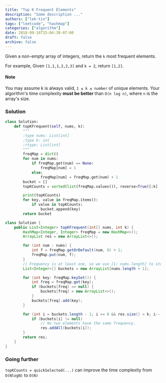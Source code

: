 ```yaml
---
title: "Top K Frequent Elements"
description: "Some description ..."
authors: ["lek-tin"]
tags: ["leetcode", "hashmap"]
categories: ["algorithm"]
date: 2018-09-16T15:04:30-07:00
draft: false
archive: false
---
```

Given a non-empty array of integers, return the `k` most frequent elements.

For example,
Given `[1,1,1,2,2,3]` and `k = 2`, return `[1,2]`.
#### Note
You may assume k is always valid, `1 ≤ k ≤ number` of unique elements.
Your algorithm's time complexity **must be better** than `O(n log n)`, where `n` is the array's size.
### Solution
```python
class Solution:
    def topKFrequent(self, nums, k):
        """
        :type nums: List[int]
        :type k: int
        :rtype: List[int]
        """
        freqMap = dict()
        for num in nums:
            if freqMap.get(num) == None:
                freqMap[num] = 1
            else:
                freqMap[num] = freqMap.get(num) + 1
        bucket = []
        topKCounts = sorted(list(freqMap.values()), reverse=True)[:k]

        print(topKCounts)
        for key, value in freqMap.items():
            if value in topKCounts:
                bucket.append(key)
        return bucket
```
```java
class Solution {
    public List<Integer> topKFrequent(int[] nums, int k) {
        HashMap<Integer, Integer> freqMap = new HashMap<>();
        ArrayList res = new ArrayList<>();

        for (int num : nums) {
            int f = freqMap.getOrDefault(num, 0) + 1;
            freqMap.put(num, f);
        }
        // Frequency is at least one, so we use [1: nums.length] to store count for each num
        List<Integer>[] buckets = new ArrayList[nums.length + 1];

        for (int key: freqMap.keySet()) {
            int freq = freqMap.get(key);
            if (buckets[freq] == null) {
                buckets[freq] = new ArrayList<>();
            }
            buckets[freq].add(key);
        }

        for (int i = buckets.length - 1; i >= 0 && res.size() < k; i--) {
            if (buckets[i] != null)
                // No two elements have the same frequency.
                res.addAll(buckets[i]);
        }
        return res;
    }
}
```

### Going further
`topKCounts = quickSelected(...)` can improve the time complexity from `O(NlogN)` to `O(N)`